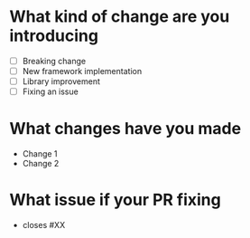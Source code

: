 # What kind of change are you introducing

- [ ] Breaking change
- [ ] New framework implementation
- [ ] Library improvement
- [ ] Fixing an issue

<!-- Remove all values that don't apply -->

# What changes have you made

- Change 1
- Change 2

# What issue if your PR fixing

- closes #XX
